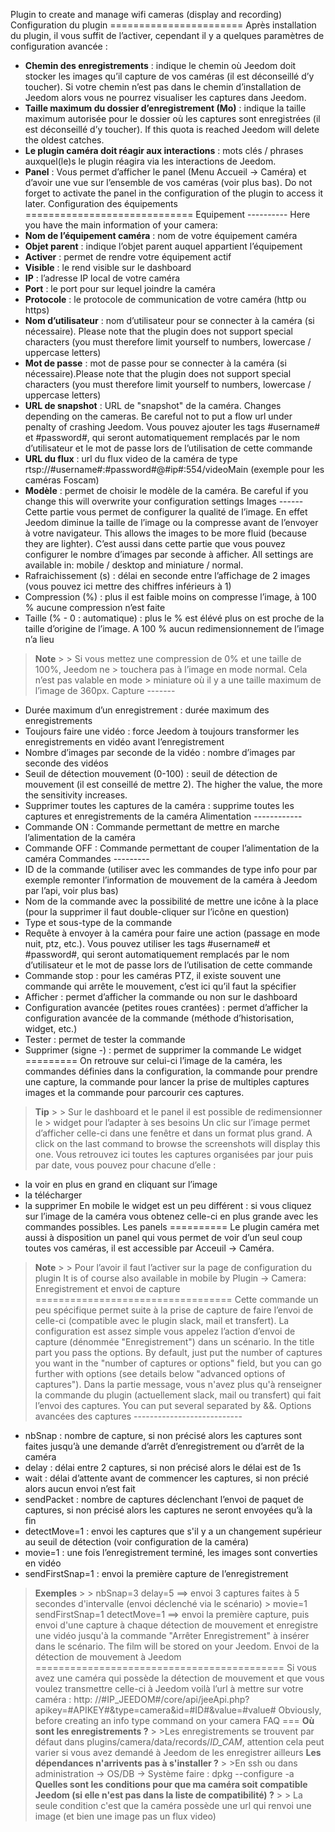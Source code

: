 Plugin to create and manage wifi cameras (display and recording)
Configuration du plugin =======================
Après installation du plugin, il vous suffit de l’activer, cependant il y a quelques paramètres de configuration avancée :
-   **Chemin des enregistrements** : indique le chemin où Jeedom doit     stocker les images qu’il capture de vos caméras (il est déconseillé     d’y toucher). Si votre chemin n’est pas dans le chemin     d’installation de Jeedom alors vous ne pourrez visualiser les     captures dans Jeedom.
-   **Taille maximum du dossier d’enregistrement (Mo)** : indique la     taille maximum autorisée pour le dossier où les captures sont     enregistrées (il est déconseillé d’y toucher). If this quota is reached Jeedom will delete the oldest catches.
-   **Le plugin caméra doit réagir aux interactions** : mots clés /     phrases auxquel(le)s le plugin réagira via les interactions de Jeedom.
-   **Panel** : Vous permet d’afficher le panel (Menu     Accueil -> Caméra) et d’avoir une vue sur l’ensemble de vos     caméras (voir plus bas). Do not forget to activate the panel in the configuration of the plugin to access it later.
 Configuration des équipements =============================
Equipement ----------
Here you have the main information of your camera:
-   **Nom de l’équipement caméra** : nom de votre équipement caméra
-   **Objet parent** : indique l’objet parent auquel appartient     l’équipement
-   **Activer** : permet de rendre votre équipement actif
-   **Visible** : le rend visible sur le dashboard
-   **IP** : l’adresse IP local de votre caméra
-   **Port** : le port pour sur lequel joindre la caméra
-   **Protocole** : le protocole de communication de votre caméra (http     ou https)
-   **Nom d’utilisateur** : nom d’utilisateur pour se connecter à la     caméra (si nécessaire). Please note that the plugin does not support special characters (you must therefore limit yourself to numbers, lowercase / uppercase letters)
-   **Mot de passe** : mot de passe pour se connecter à la caméra     (si nécessaire).Please note that the plugin does not support special characters (you must therefore limit yourself to numbers, lowercase / uppercase letters)
-   **URL de snapshot** : URL de "snapshot" de la caméra. Changes depending on the cameras. Be careful not to put a flow url under penalty of crashing Jeedom. Vous pouvez ajouter les tags \#username\#     et \#password\#, qui seront automatiquement remplacés par le nom     d’utilisateur et le mot de passe lors de l’utilisation de cette     commande
-   **URL du flux** : url du flux video de la caméra de type rtsp://#username#:#password#@#ip#:554/videoMain (exemple pour les caméras Foscam)
-   **Modèle** : permet de choisir le modèle de la caméra. Be careful if you change this will overwrite your configuration settings
Images ------
Cette partie vous permet de configurer la qualité de l’image. En effet Jeedom diminue la taille de l’image ou la compresse avant de l’envoyer à votre navigateur. This allows the images to be more fluid (because they are lighter). C’est aussi dans cette partie que vous pouvez configurer le nombre d’images par seconde à afficher. All settings are available in: mobile / desktop and miniature / normal.
-   Rafraichissement (s) : délai en seconde entre l’affichage de 2     images (vous pouvez ici mettre des chiffres inférieurs à 1)
-   Compression (%) : plus il est faible moins on compresse l’image, à     100 % aucune compression n’est faite
-   Taille (% - 0 : automatique) : plus le % est élévé plus on est     proche de la taille d’origine de l’image. A 100 % aucun     redimensionnement de l’image n’a lieu
> **Note** > > Si vous mettez une compression de 0% et une taille de 100%, Jeedom ne > touchera pas à l’image en mode normal. Cela n’est pas valable en mode > miniature où il y a une taille maximum de l’image de 360px.
Capture -------
-   Durée maximum d’un enregistrement : durée maximum des     enregistrements
-   Toujours faire une vidéo : force Jeedom à toujours transformer les     enregistrements en vidéo avant l’enregistrement
-   Nombre d’images par seconde de la vidéo : nombre d’images par     seconde des vidéos
-   Seuil de détection mouvement (0-100) : seuil de détection de     mouvement (il est conseillé de mettre 2). The higher the value, the more the sensitivity increases.
-   Supprimer toutes les captures de la caméra : supprime toutes les     captures et enregistrements de la caméra
Alimentation ------------
-   Commande ON : Commande permettant de mettre en marche l’alimentation     de la caméra
-   Commande OFF : Commande permettant de couper l’alimentation de la     caméra
Commandes ---------
-   ID de la commande (utiliser avec les commandes de type info pour par     exemple remonter l’information de mouvement de la caméra à Jeedom     par l’api, voir plus bas)
-   Nom de la commande avec la possibilité de mettre une icône à la     place (pour la supprimer il faut double-cliquer sur l’icône     en question)
-   Type et sous-type de la commande
-   Requête à envoyer à la caméra pour faire une action (passage en mode     nuit, ptz, etc.). Vous pouvez utiliser les tags \#username\# et     \#password\#, qui seront automatiquement remplacés par le nom     d’utilisateur et le mot de passe lors de l’utilisation de cette     commande
-   Commande stop : pour les caméras PTZ, il existe souvent une commande     qui arrête le mouvement, c’est ici qu’il faut la spécifier
-   Afficher : permet d’afficher la commande ou non sur le dashboard
-   Configuration avancée (petites roues crantées) : permet d’afficher     la configuration avancée de la commande (méthode d’historisation,     widget, etc.)
-   Tester : permet de tester la commande
-   Supprimer (signe -) : permet de supprimer la commande
Le widget =========
On retrouve sur celui-ci l’image de la caméra, les commandes définies dans la configuration, la commande pour prendre une capture, la commande pour lancer la prise de multiples captures images et la commande pour parcourir ces captures.
> **Tip** > > Sur le dashboard et le panel il est possible de redimensionner le > widget pour l’adapter à ses besoins
Un clic sur l’image permet d’afficher celle-ci dans une fenêtre et dans un format plus grand.
A click on the last command to browse the screenshots will display this one.
Vous retrouvez ici toutes les captures organisées par jour puis par date, vous pouvez pour chacune d’elle :
-   la voir en plus en grand en cliquant sur l’image
-   la télécharger
-   la supprimer
En mobile le widget est un peu différent : si vous cliquez sur l’image de la caméra vous obtenez celle-ci en plus grande avec les commandes possibles.
Les panels ==========
Le plugin caméra met aussi à disposition un panel qui vous permet de voir d’un seul coup toutes vos caméras, il est accessible par Acceuil → Caméra.
> **Note** > > Pour l’avoir il faut l’activer sur la page de configuration du plugin
It is of course also available in mobile by Plugin → Camera:
Enregistrement et envoi de capture ==================================
Cette commande un peu spécifique permet suite à la prise de capture de faire l’envoi de celle-ci (compatible avec le plugin slack, mail et transfert).
La configuration est assez simple vous appelez l’action d’envoi de capture (dénommée "Enregistrement") dans un scénario. In the title part you pass the options.
By default, just put the number of captures you want in the &quot;number of captures or options&quot; field, but you can go further with options (see details below &quot;advanced options of captures&quot;). Dans la partie message, vous n'avez plus qu'à renseigner la commande du plugin (actuellement slack, mail ou transfert) qui fait l’envoi des captures. You can put several separated by &amp;&amp;.
Options avancées des captures ---------------------------
-   nbSnap : nombre de capture, si non précisé alors les captures sont     faites jusqu’à une demande d’arrêt d’enregistrement ou d’arrêt de la     caméra
-   delay : délai entre 2 captures, si non précisé alors le délai est de     1s
-   wait : délai d’attente avant de commencer les captures, si non     précié alors aucun envoi n’est fait
-   sendPacket : nombre de captures déclenchant l’envoi de paquet de captures, si non     précisé alors les captures ne seront envoyées qu’à la fin
-   detectMove=1 : envoi les captures que s'il y a un changement supérieur au     seuil de détection (voir configuration de la caméra)
-   movie=1 : une fois l’enregistrement terminé, les images sont     converties en vidéo
-   sendFirstSnap=1 : envoi la première capture de l’enregistrement
> **Exemples** > > nbSnap=3 delay=5 ==> envoi 3 captures faites à 5 secondes d'intervalle (envoi déclenché via le scénario) > movie=1 sendFirstSnap=1 detectMove=1 ==> envoi la première capture, puis envoi d'une capture à chaque détection de mouvement et enregistre une vidéo jusqu'à la commande "Arrêter Enregistrement" à insérer dans le scénario. The film will be stored on your Jeedom.
 Envoi de la détection de mouvement à Jeedom ===========================================
Si vous avez une caméra qui possède la détection de mouvement et que vous voulez transmettre celle-ci à Jeedom voilà l’url à mettre sur votre caméra :
    http: //#IP_JEEDOM#/core/api/jeeApi.php?apikey=#APIKEY#&type=camera&id=#ID#&value=#value#
Obviously, before creating an info type command on your camera
FAQ ===
>**Où sont les enregistrements ?** > >Les enregistrements se trouvent par défaut dans plugins/camera/data/records/*ID\_CAM*, attention cela peut varier si vous avez demandé à Jeedom de les enregistrer ailleurs
>**Les dépendances n'arrivents pas à s'installer ?** > >En ssh ou dans administration -> OS/DB -> Système faire : dpkg --configure -a
>**Quelles sont les conditions pour que ma caméra soit compatible Jeedom (si elle n'est pas dans la liste de compatibilité) ?** > > La seule condition c'est que la caméra possède une url qui renvoi une image (et bien une image pas un flux video) 